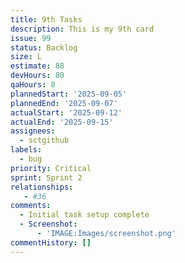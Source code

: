 ```yaml
---
title: 9th Tasks
description: This is my 9th card
issue: 99
status: Backlog
size: L
estimate: 88
devHours: 80
qaHours: 8
plannedStart: '2025-09-05'
plannedEnd: '2025-09-07'
actualStart: '2025-09-12'
actualEnd: '2025-09-15'
assignees:
  - sctgithub
labels:
  - bug
priority: Critical
sprint: Sprint 2
relationships: 
   - #36
comments:
  - Initial task setup complete
  - Screenshot:
      - 'IMAGE:Images/screenshot.png'
commentHistory: []
---
```



